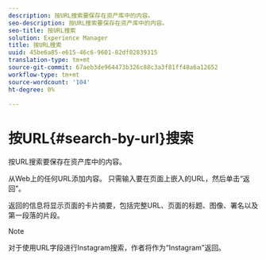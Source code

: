 ```yaml
---
description: 按URL搜索要保存在资产库中的内容。
seo-description: 按URL搜索要保存在资产库中的内容。
seo-title: 按URL搜索
solution: Experience Manager
title: 按URL搜索
uuid: 45be6a85-e615-46c6-9601-82df02839315
translation-type: tm+mt
source-git-commit: 67aeb3de964473b326c88c3a3f81ff48a6a12652
workflow-type: tm+mt
source-wordcount: '104'
ht-degree: 0%

---
```



# 按URL{#search-by-url}搜索

按URL搜索要保存在资产库中的内容。

从Web上的任何URL添加内容。 只需输入要在页面上嵌入的URL，然后单击“返回”。

返回的信息将显示页面的卡片摘要，包括完整URL、页面的标题、图像、署名以及第一段落的片段。

>[!NOTE]
>
>对于使用URL字段进行Instagram搜索，作者将作为“Instagram”返回。

